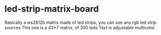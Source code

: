 # led-strip-matrix-board
Basically a ws2812b matrix made of led strips, you can use any rgb led strip sources
This one is a 43*7 matrix, of 300 leds
Text is adjustable
multicolor
